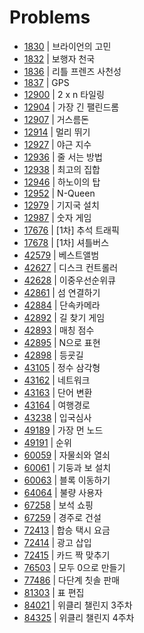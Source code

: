 # Problems

- [1830](https://programmers.co.kr/learn/courses/30/lessons/1830?language=java) | 브라이언의 고민
- [1832](https://programmers.co.kr/learn/courses/30/lessons/1832?language=java) | 보행자 천국
- [1836](https://programmers.co.kr/learn/courses/30/lessons/1836?language=java) | 리틀 프렌즈 사천성
- [1837](https://programmers.co.kr/learn/courses/30/lessons/1837?language=java) | GPS
- [12900](https://programmers.co.kr/learn/courses/30/lessons/12900?language=java) | 2 x n 타일링
- [12904](https://programmers.co.kr/learn/courses/30/lessons/12904?language=java) | 가장 긴 팰린드롬
- [12907](https://programmers.co.kr/learn/courses/30/lessons/12907?language=java) | 거스름돈
- [12914](https://programmers.co.kr/learn/courses/30/lessons/12914?language=java) | 멀리 뛰기
- [12927](https://programmers.co.kr/learn/courses/30/lessons/12927?language=java) | 야근 지수
- [12936](https://programmers.co.kr/learn/courses/30/lessons/12936?language=java) | 줄 서는 방법
- [12938](https://programmers.co.kr/learn/courses/30/lessons/12938?language=java) | 최고의 집합
- [12946](https://programmers.co.kr/learn/courses/30/lessons/12946?language=java) | 하노이의 탑
- [12952](https://programmers.co.kr/learn/courses/30/lessons/12952?language=java) | N-Queen
- [12979](https://programmers.co.kr/learn/courses/30/lessons/12979?language=java) | 기지국 설치
- [12987](https://programmers.co.kr/learn/courses/30/lessons/12987?language=java) | 숫자 게임
- [17676](https://programmers.co.kr/learn/courses/30/lessons/17676?language=java) | [1차] 추석 트래픽
- [17678](https://programmers.co.kr/learn/courses/30/lessons/17678?language=java) | [1차] 셔틀버스
- [42579](https://programmers.co.kr/learn/courses/30/lessons/42579?language=java) | 베스트앨범
- [42627](https://programmers.co.kr/learn/courses/30/lessons/42627?language=java) | 디스크 컨트롤러
- [42628](https://programmers.co.kr/learn/courses/30/lessons/42628?language=java) | 이중우선순위큐
- [42861](https://programmers.co.kr/learn/courses/30/lessons/42861?language=java) | 섬 연결하기
- [42884](https://programmers.co.kr/learn/courses/30/lessons/42884?language=java) | 단속카메라
- [42892](https://programmers.co.kr/learn/courses/30/lessons/42892?language=java) | 길 찾기 게임
- [42893](https://programmers.co.kr/learn/courses/30/lessons/42893?language=java) | 매칭 점수
- [42895](https://programmers.co.kr/learn/courses/30/lessons/42895?language=java) | N으로 표현
- [42898](https://programmers.co.kr/learn/courses/30/lessons/42898?language=java) | 등굣길
- [43105](https://programmers.co.kr/learn/courses/30/lessons/43105?language=java) | 정수 삼각형
- [43162](https://programmers.co.kr/learn/courses/30/lessons/43162?language=java) | 네트워크
- [43163](https://programmers.co.kr/learn/courses/30/lessons/43163?language=java) | 단어 변환
- [43164](https://programmers.co.kr/learn/courses/30/lessons/43164?language=java) | 여행경로
- [43238](https://programmers.co.kr/learn/courses/30/lessons/43238?language=java) | 입국심사
- [49189](https://programmers.co.kr/learn/courses/30/lessons/49189?language=java) | 가장 먼 노드
- [49191](https://programmers.co.kr/learn/courses/30/lessons/49191?language=java) | 순위
- [60059](https://programmers.co.kr/learn/courses/30/lessons/60059?language=java) | 자물쇠와 열쇠
- [60061](https://programmers.co.kr/learn/courses/30/lessons/60061?language=java) | 기둥과 보 설치
- [60063](https://programmers.co.kr/learn/courses/30/lessons/60063?language=java) | 블록 이동하기
- [64064](https://programmers.co.kr/learn/courses/30/lessons/64064?language=java) | 불량 사용자
- [67258](https://programmers.co.kr/learn/courses/30/lessons/67258?language=java) | 보석 쇼핑
- [67259](https://programmers.co.kr/learn/courses/30/lessons/67259?language=java) | 경주로 건설
- [72413](https://programmers.co.kr/learn/courses/30/lessons/72413?language=java) | 합승 택시 요금
- [72414](https://programmers.co.kr/learn/courses/30/lessons/72414?language=java) | 광고 삽입
- [72415](https://programmers.co.kr/learn/courses/30/lessons/72415?language=java) | 카드 짝 맞추기
- [76503](https://programmers.co.kr/learn/courses/30/lessons/76503?language=java) | 모두 0으로 만들기
- [77486](https://programmers.co.kr/learn/courses/30/lessons/77486?language=java) | 다단계 칫솔 판매
- [81303](https://programmers.co.kr/learn/courses/30/lessons/81303?language=java) | 표 편집
- [84021](https://programmers.co.kr/learn/courses/30/lessons/84021?language=java) | 위클리 챌린지 3주차
- [84325](https://programmers.co.kr/learn/courses/30/lessons/84325?language=java) | 위클리 챌린지 4주차